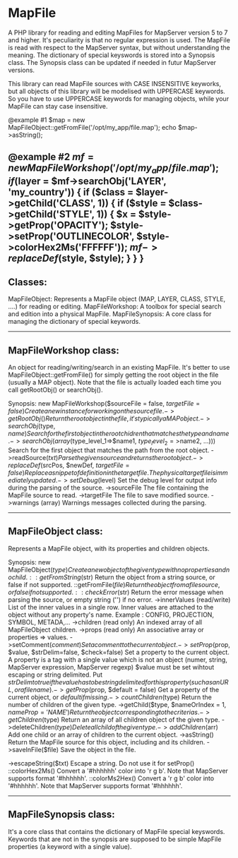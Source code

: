 # MapFile

A PHP library for reading and editing MapFiles for MapServer version 5 to 7 and higher.
It's peculiarity is that no regular expression is used. The MapFile is read with respect to
the MapServer syntax, but without understanding the meaning. The dictionary of special keyswords
is stored into a Synopsis class. The Synopsis class can be updated if needed in futur MapServer versions. 

This library can read MapFile sources with CASE INSENSITIVE keyworks, but all objects of this library will be modelised with UPPERCASE keywords.
So you have to use UPPERCASE keywords for managing objects, while your MapFile can stay case insensitive.

@example #1
$map = new MapFileObject::getFromFile('/opt/my_app/file.map');
echo $map->asString();

@example #2
$mf = new MapFileWorkshop('/opt/my_app/file.map');
if ($layer = $mf->searchObj('LAYER', 'my_country')) {
   if ($class = $layer->getChild('CLASS', 1)) {
      if ($style = $class->getChild('STYLE', 1)) {
         $x = $style->getProp('OPACITY');
         $style->setProp('OUTLINECOLOR', $style->colorHex2Ms('FFFFFF'));
         $mf->replaceDef($style, $style);
      }
   }
}
--------
Classes:
--------
MapFileObject:   Represents a MapFile object (MAP, LAYER, CLASS, STYLE, ....) for reading or editing.
MapFileWorkshop: A toolbox for special search and edition into a physical MapFile.
MapFileSynopsis: A core class for managing the dictionary of special keywords.

--------------
MapFileWorkshop class:
--------------
  An object for reading/writing/search in an existing MapFile.
  It's better to use MapFileObject::getFromFile() for simply getting the root object in the file (usually a MAP object).
  Note that the file is actually loaded each time you call getRootObj() or searchObj().
  
Synopsis:
  new MapFileWorkshop($sourceFile = false, $targetFile = false) Create a new instance for working on the source file.
 ->getRootObj()             Return the root object in the file, it's typically a MAP object.
 ->searchObj($type, $name)  Search for the first object in the root chidren that matches the type and name.
 ->searchObj(array($type_level_1=>$name1, $type_level_2=>$name2, ...))) Search for the first object that matches the path from the root object.
 ->readSource($txt)         Parse the given source and returns the root object.
 ->replaceDef($srcPos, $newDef, $targetFile = false) Replace a snippet of definition in the target file.
                            The physical target file is immediately updated.
 ->setDebug($level)         Set the debug level for output info during the parsing of the source.
 ->sourceFile               The file containing the MapFile source to read.
 ->targetFile               The file to save modified source.
 ->warnings                 (array) Warnings messages collected during the parsing.

--------------
MapFileObject class:
--------------
  Represents a MapFile object, with its properties and children objects.
  
Synopsis:
 new MapFileObject($type) Create a new object of the given type with no properties and no child.
 ::getFromString($str)    Return the object from a string source, or false if not supported.
 ::getFromFile($file)     Return the object from a file   source, or false if not supported.
 ::checkError($str)       Return the error message when parsing the source, or empty string ('') if no error.
 ->innerValues            (read/write) List of the inner values in a single row.
                            Inner values are attached to the object without any property's name.
                            Example : CONFIG, PROJECTION, SYMBOL, METADA,... 
 ->children                 (read only) An indexed array of all MapFileObject children.
 ->props                  (read only) An associative array or properties => values.
 ->setComment($comment)   Set a comment to the current object.
 ->setProp($prop, $value, $strDelim=false, $check=false)
                          Set a property to the current object.
                          A property is a tag with a single value which is not an object (numer, string, MapServer expression, MapServer regexp)
                          $value must be set wihtout escaping or string delimited.
                          Put $strDelim to true if the value has to be string delimited for this property (such as an URL, or a file name).
 ->getProp($prop, $default = false) Get a property of the current object, or $default if missing.
 ->countChildren($type)   Return the number of children of the given type.
 ->getChild($type, $nameOrIndex = 1, $nameProp = 'NAME') Return the object corresponding to the criterias.
 ->getChildren($type)     Return an array of all children object of the given type. 
 ->deleteChildren($type)  Delete all child of the given type.
 ->addChildren($arr)      Add one child or an array of children to the current object.
 ->asString()             Return the MapFile source for this object, including and its children.
 ->saveInFile($file)      Save the object in the file.

 ->escapeString($txt)     Escape a string. Do not use it for setProp()
 ::colorHex2Ms()          Convert a '#hhhhhh' color into 'r g b'.   Note that MapServer supports format '#hhhhhh'.
 ::colorMs2Hex()          Convert a 'r g b'   color into '#hhhhhh'. Note that MapServer supports format '#hhhhhh'.

--------------
MapFileSynopsis class:
--------------
 It's a core class that contains the dictionary of MapFile special keyswords.
 Keywords that are not in the synopsis are supposed to be simple MapFile properties (a keyword with a single value).

 

